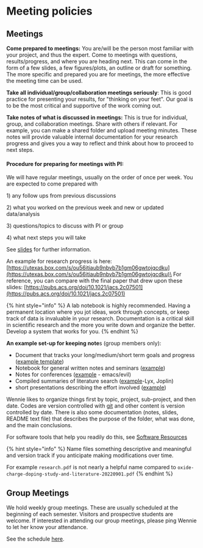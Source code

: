 # Meeting policies

## Meetings

**Come prepared to meetings:** You are/will be the person most familiar with your project, and thus the expert. Come to meetings with questions, results/progress, and where you are heading next. This can come in the form of a few slides, a few figures/plots, an outline or draft for something. The more specific and prepared you are for meetings, the more effective the meeting time can be used.

**Take all individual/group/collaboration meetings seriously**: This is good practice for presenting your results, for "thinking on your feet". Our goal is to be the most critical and supportive of the work coming out.

**Take notes of what is discussed in meetings:** This is true for individual, group, and collaboration meetings. Share with others if relevant. For example, you can make a shared folder and upload meeting minutes. These notes will provide valuable internal documentation for your research progress and gives you a way to reflect and think about how to proceed to next steps.

#### Procedure for preparing for meetings with PI:

We will have regular meetings, usually on the order of once per week. You are expected to come prepared with&#x20;

1\) any follow ups from previous discussions

2\) what you worked on the previous week and new or updated data/analysis

3\) questions/topics to discuss with PI or group

4\) what next steps you will take

See [slides](https://utexas.box.com/shared/static/6s15w5ey22oajn71lw4oa5z84teolhc1.pdf) for further information.



An example for research progress is here: [https://utexas.box.com/s/ou56itiaub9nbvb7b1gm06gwtojqcdku](https://utexas.box.com/s/ou56itiaub9nbvb7b1gm06gwtojqcdku)\
For reference, you can compare with the final paper that drew upon these slides:  [https://pubs.acs.org/doi/10.1021/jacs.2c07501](https://pubs.acs.org/doi/10.1021/jacs.2c07501)

{% hint style="info" %}
A lab notebook is highly recommended. Having a permanent location where you jot ideas, work through concepts, or keep track of data is invaluable in your research. Documentation is a critical skill in scientific research and the more you write down and organize the better. Develop a system that works for you.
{% endhint %}

**An example set-up for keeping note**s (group members only):

* Document that tracks your long/medium/short term goals and progress ([example template](https://utexas.box.com/shared/static/lizhuvkvit0x2q4o5zkphl8v3oo13k33.docx))
* Notebook for general written notes and seminars ([example](https://utexas.box.com/s/fg48k2y37qe3a5wzb667wn437fwd8ldo))&#x20;
* Notes for conferences ([example](https://utexas.box.com/s/q601fyzib9exs1e81wmope2eky78yk3u) - emacs/evil)
* Compiled summaries of literature search ([example](https://utexas.box.com/shared/static/1ixofeb3l6pd7dlyek5ia3jsoqpc4gmg.pdf)-Lyx, Joplin)
* short presentations describing the effort involved ([example](https://utexas.box.com/s/ou56itiaub9nbvb7b1gm06gwtojqcdku))

Wennie likes to organize things first by topic, project, sub-project, and then date. Codes are version controlled with [git](https://git-scm.com/) and other content is version controlled by date. There is also some documentation (notes, slides, README text file) that describes the purpose of the folder, what was done, and the main conclusions.&#x20;

For software tools that help you readily do this, see [Software Resources](../hpc-resources/software-resources.md)

{% hint style="info" %}
Name files something descriptive and meaningful and version track if you anticipate making modifications over time.

For example `research.pdf` is not nearly a helpful name compared to `oxide-charge-doping-study-and-literature-20220901.pdf`
{% endhint %}

## Group Meetings

We hold weekly group meetings. These are usually scheduled at the beginning of each semester. Visitors and prospective students are welcome. If interested in attending our group meetings, please ping Wennie to let her know your attendance.

See the schedule [here](https://utexas.box.com/s/l4x7naccibz1jr4q9fl3j75j6hxzy8tv).
